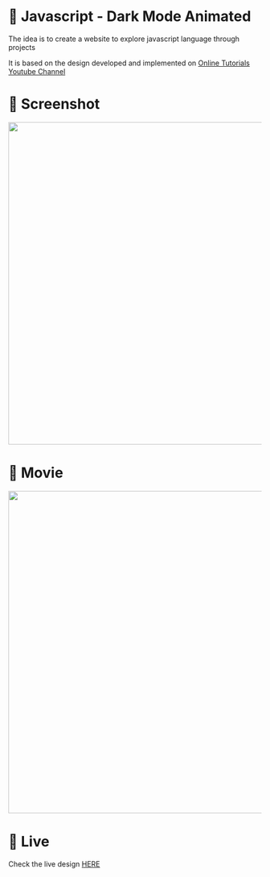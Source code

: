 # 🎨 Javascript - Dark Mode Animated

The idea is to create a website to explore javascript language through projects 

It is based on the design developed and implemented  on [Online Tutorials Youtube Channel](https://www.youtube.com/watch?v=_eGgLivujtc)


# 📸 Screenshot
<img src="https://storage.googleapis.com/rfribeiro-javascript/dark-mode-animated/presentation.png" width="640">


# 🎥 Movie
<img src="https://storage.googleapis.com/rfribeiro-javascript/dark-mode-animated/presentation.gif" width="640">

# 🚀 Live

Check the live design [HERE](https://storage.googleapis.com/rfribeiro-javascript/dark-mode-animated/index.html)